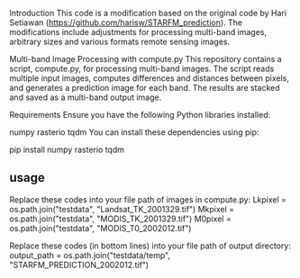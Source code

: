 Introduction
This code is a modification based on the original code by Hari Setiawan (https://github.com/harisw/STARFM_prediction). The modifications include adjustments for processing multi-band images, arbitrary sizes and various formats remote sensing images.

Multi-band Image Processing with compute.py
This repository contains a script, compute.py, for processing multi-band images. The script reads multiple input images, computes differences and distances between pixels, and generates a prediction image for each band. The results are stacked and saved as a multi-band output image.

Requirements
Ensure you have the following Python libraries installed:

numpy
rasterio
tqdm
You can install these dependencies using pip:

pip install numpy rasterio tqdm

## usage
Replace these codes into your file path of images in compute.py:
Lkpixel = os.path.join("testdata", "Landsat_TK_2001329.tif")
Mkpixel = os.path.join("testdata", "MODIS_TK_2001329.tif")
M0pixel = os.path.join("testdata", "MODIS_T0_2002012.tif")

Replace these codes (in bottom lines) into your file path of output directory:
output_path = os.path.join("testdata/temp", "STARFM_PREDICTION_2002012.tif")
